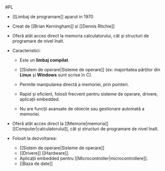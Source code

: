 #PL 

- [[Limbaj de programare]] aparut in 1970
- Creat de [[Brian Kerningham]] si [[Dennis Ritchie]]

- Oferă atât acces direct la memoria calculatorului, cât și structuri de programare de nivel înalt.
- Caracteristici:

	- Este un **limbaj compilat**.

	- [[Sistem de operare|Sisteme de operare]] (ex: majoritatea părților din **Linux** și **Windows** sunt scrise în C).

    
	- Permite manipularea directă a memoriei, prin pointeri.
    
	- Rapid și eficient, folosit frecvent pentru sisteme de operare, drivere, aplicații embedded.
    
	- Nu are funcții avansate de obiecte sau gestionare automată a memoriei.

- Oferă atât acces direct la [[Memorie|memoria]] [[Computer|calculatorului]], cât și structuri de programare de nivel înalt.
- Folosit la dezvoltarea:
	- [[Sistem de operare|Sisteme de operare]]
	- [[Drivere]] [[Hardware]].
	- Aplicații embedded pentru [[Microcontroller|microcontrollere]].
	- [[Baza de date]]

